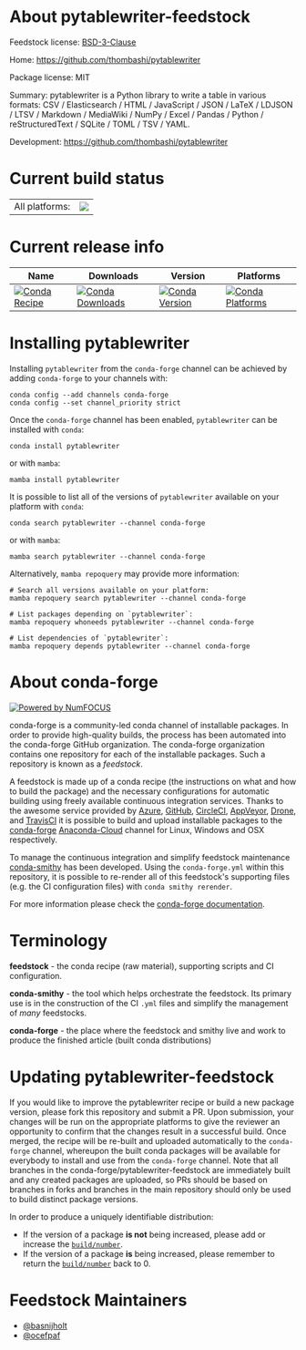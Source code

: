 About pytablewriter-feedstock
=============================

Feedstock license: [BSD-3-Clause](https://github.com/conda-forge/pytablewriter-feedstock/blob/main/LICENSE.txt)

Home: https://github.com/thombashi/pytablewriter

Package license: MIT

Summary: pytablewriter is a Python library to write a table in various
formats: CSV / Elasticsearch / HTML / JavaScript / JSON / LaTeX
/ LDJSON / LTSV / Markdown / MediaWiki / NumPy / Excel / Pandas
/ Python / reStructuredText / SQLite / TOML / TSV / YAML.


Development: https://github.com/thombashi/pytablewriter

Current build status
====================


<table><tr><td>All platforms:</td>
    <td>
      <a href="https://dev.azure.com/conda-forge/feedstock-builds/_build/latest?definitionId=10450&branchName=main">
        <img src="https://dev.azure.com/conda-forge/feedstock-builds/_apis/build/status/pytablewriter-feedstock?branchName=main">
      </a>
    </td>
  </tr>
</table>

Current release info
====================

| Name | Downloads | Version | Platforms |
| --- | --- | --- | --- |
| [![Conda Recipe](https://img.shields.io/badge/recipe-pytablewriter-green.svg)](https://anaconda.org/conda-forge/pytablewriter) | [![Conda Downloads](https://img.shields.io/conda/dn/conda-forge/pytablewriter.svg)](https://anaconda.org/conda-forge/pytablewriter) | [![Conda Version](https://img.shields.io/conda/vn/conda-forge/pytablewriter.svg)](https://anaconda.org/conda-forge/pytablewriter) | [![Conda Platforms](https://img.shields.io/conda/pn/conda-forge/pytablewriter.svg)](https://anaconda.org/conda-forge/pytablewriter) |

Installing pytablewriter
========================

Installing `pytablewriter` from the `conda-forge` channel can be achieved by adding `conda-forge` to your channels with:

```
conda config --add channels conda-forge
conda config --set channel_priority strict
```

Once the `conda-forge` channel has been enabled, `pytablewriter` can be installed with `conda`:

```
conda install pytablewriter
```

or with `mamba`:

```
mamba install pytablewriter
```

It is possible to list all of the versions of `pytablewriter` available on your platform with `conda`:

```
conda search pytablewriter --channel conda-forge
```

or with `mamba`:

```
mamba search pytablewriter --channel conda-forge
```

Alternatively, `mamba repoquery` may provide more information:

```
# Search all versions available on your platform:
mamba repoquery search pytablewriter --channel conda-forge

# List packages depending on `pytablewriter`:
mamba repoquery whoneeds pytablewriter --channel conda-forge

# List dependencies of `pytablewriter`:
mamba repoquery depends pytablewriter --channel conda-forge
```


About conda-forge
=================

[![Powered by
NumFOCUS](https://img.shields.io/badge/powered%20by-NumFOCUS-orange.svg?style=flat&colorA=E1523D&colorB=007D8A)](https://numfocus.org)

conda-forge is a community-led conda channel of installable packages.
In order to provide high-quality builds, the process has been automated into the
conda-forge GitHub organization. The conda-forge organization contains one repository
for each of the installable packages. Such a repository is known as a *feedstock*.

A feedstock is made up of a conda recipe (the instructions on what and how to build
the package) and the necessary configurations for automatic building using freely
available continuous integration services. Thanks to the awesome service provided by
[Azure](https://azure.microsoft.com/en-us/services/devops/), [GitHub](https://github.com/),
[CircleCI](https://circleci.com/), [AppVeyor](https://www.appveyor.com/),
[Drone](https://cloud.drone.io/welcome), and [TravisCI](https://travis-ci.com/)
it is possible to build and upload installable packages to the
[conda-forge](https://anaconda.org/conda-forge) [Anaconda-Cloud](https://anaconda.org/)
channel for Linux, Windows and OSX respectively.

To manage the continuous integration and simplify feedstock maintenance
[conda-smithy](https://github.com/conda-forge/conda-smithy) has been developed.
Using the ``conda-forge.yml`` within this repository, it is possible to re-render all of
this feedstock's supporting files (e.g. the CI configuration files) with ``conda smithy rerender``.

For more information please check the [conda-forge documentation](https://conda-forge.org/docs/).

Terminology
===========

**feedstock** - the conda recipe (raw material), supporting scripts and CI configuration.

**conda-smithy** - the tool which helps orchestrate the feedstock.
                   Its primary use is in the construction of the CI ``.yml`` files
                   and simplify the management of *many* feedstocks.

**conda-forge** - the place where the feedstock and smithy live and work to
                  produce the finished article (built conda distributions)


Updating pytablewriter-feedstock
================================

If you would like to improve the pytablewriter recipe or build a new
package version, please fork this repository and submit a PR. Upon submission,
your changes will be run on the appropriate platforms to give the reviewer an
opportunity to confirm that the changes result in a successful build. Once
merged, the recipe will be re-built and uploaded automatically to the
`conda-forge` channel, whereupon the built conda packages will be available for
everybody to install and use from the `conda-forge` channel.
Note that all branches in the conda-forge/pytablewriter-feedstock are
immediately built and any created packages are uploaded, so PRs should be based
on branches in forks and branches in the main repository should only be used to
build distinct package versions.

In order to produce a uniquely identifiable distribution:
 * If the version of a package **is not** being increased, please add or increase
   the [``build/number``](https://docs.conda.io/projects/conda-build/en/latest/resources/define-metadata.html#build-number-and-string).
 * If the version of a package **is** being increased, please remember to return
   the [``build/number``](https://docs.conda.io/projects/conda-build/en/latest/resources/define-metadata.html#build-number-and-string)
   back to 0.

Feedstock Maintainers
=====================

* [@basnijholt](https://github.com/basnijholt/)
* [@ocefpaf](https://github.com/ocefpaf/)

